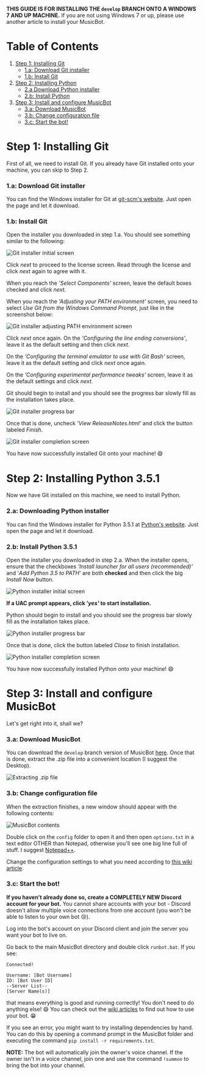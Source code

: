 **THIS GUIDE IS FOR INSTALLING THE `develop` BRANCH ONTO A WINDOWS 7 AND UP MACHINE.** If you are not using Windows 7 or up, please use another article to install your MusicBot.

# Table of Contents

1. [Step 1: Installing Git](#step-1-installing-git)
    - [1.a: Download Git installer](#1a-download-git-installer)
    - [1.b: Install Git](#1b-install-git)
2. [Step 2: Installing Python](#step-2-installing-python-351)
    - [2.a Download Python installer](#2a-downloading-python-installer)
    - [2.b: Install Python](#2b-install-python-351)
3. [Step 3: Install and configure MusicBot](#step-3-install-and-configure-musicbot)
    - [3.a: Download MusicBot](#3a-download-musicbot)
    - [3.b: Change configuration file](#3b-change-configuration-file)
    - [3.c: Start the bot!](#3c-start-the-bot)

# Step 1: Installing Git

First of all, we need to install Git. If you already have Git installed onto your machine, you can skip to Step 2.

### 1.a: Download Git installer

You can find the Windows installer for Git at [git-scm's website](https://git-scm.com/download/win "Download Git for windows"). Just open the page and let it download.

### 1.b: Install Git

Open the installer you downloaded in step 1.a. You should see something similar to the following:

![Git installer initial screen](http://i.imgur.com/mhdkclA.png)

Click *next* to proceed to the license screen. Read through the license and click *next* again to agree with it.

When you reach the *'Select Components'* screen, leave the default boxes checked and click *next*.

When you reach the *'Adjusting your PATH environment'* screen, you need to select *Use Git from the Windows Command Prompt*, just like in the screenshot below:

![Git installer adjusting PATH environment screen](http://i.imgur.com/RRZrucI.png)

Click *next* once again. On the *'Configuring the line ending conversions'*, leave it as the default setting and then click *next*.

On the *'Configuring the terminal emulator to use with Git Bash'* screen, leave it as the default setting and click *next* once again.

On the *'Configuring experimental performance tweaks'* screen, leave it as the default settings and click *next*.

Git should begin to install and you should see the progress bar slowly fill as the installation takes place.

![Git installer progress bar](http://i.imgur.com/GETzy0w.png)

Once that is done, uncheck *'View ReleaseNotes.html'* and click the button labeled *Finish*.

![Git installer completion screen](http://i.imgur.com/faa1jji.png)

You have now successfully installed Git onto your machine! :smile:

# Step 2: Installing Python 3.5.1

Now we have Git installed on this machine, we need to install Python.

### 2.a: Downloading Python installer

You can find the Windows installer for Python 3.5.1 at [Python's website](https://www.python.org/ftp/python/3.5.1/python-3.5.1.exe "Download Python 3.5.1 for windows"). Just open the page and let it download.

### 2.b: Install Python 3.5.1

Open the installer you downloaded in step 2.a. When the installer opens, ensure that the checkboxes *'Install launcher for all users (recommended)'* and '*Add Python 3.5 to PATH*' are both **checked** and then click the big *Install Now* button.

![Python installer initial screen](http://i.imgur.com/48qmRJ0.png)

**If a UAC prompt appears, click *'yes'* to start installation.**

Python should begin to install and you should see the progress bar slowly fill as the installation takes place.

![Python installer progress bar](http://i.imgur.com/bSUIO10.png)

Once that is done, click the button labeled *Close* to finish installation.

![Python installer completion screen](http://i.imgur.com/zb9s0gA.png)

You have now successfully installed Python onto your machine! :smile:

# Step 3: Install and configure MusicBot

Let's get right into it, shall we?

### 3.a: Download MusicBot

You can download the `develop` branch version of MusicBot [here](https://github.com/SexualRhinoceros/MusicBot/archive/develop.zip "Download MusicBot develop branch"). Once that is done, extract the .zip file into a convenient location (I suggest the Desktop).

![Extracting .zip file](http://i.imgur.com/PDTvnEu.png)

### 3.b: Change configuration file

When the extraction finishes, a new window should appear with the following contents:

![MusicBot contents](http://i.imgur.com/Tm0NEoW.png)

Double click on the `config` folder to open it and then open `options.txt` in a text editor OTHER than Notepad, otherwise you'll see one big line full of stuff. I suggest [Notepad++](https://notepad-plus-plus.org "Notepad++").

Change the configuration settings to what you need according to [this wiki article](https://github.com/SexualRhinoceros/MusicBot/wiki/Configuration-file "develop branch configuration file").

### 3.c: Start the bot!

**If you haven't already done so, create a COMPLETELY NEW Discord account for your bot.** You cannot share accounts with your bot - Discord doesn't allow multiple voice connections from one account (you won't be able to listen to your own bot :cry:).

Log into the bot's account on your Discord client and join the server you want your bot to live on.

Go back to the main MusicBot directory and double click `runbot.bat`. If you see:

    Connected!
    
    Username: [Bot Username]
    ID: [Bot User ID]
    --Server List--
    [Server Name(s)]

that means everything is good and running correctly! You don't need to do anything else! :smile: You can check out the [wiki articles](https://github.com/SexualRhinoceros/MusicBot/wiki/Commands-list "Commands list") to find out how to use your bot. :grin:

If you see an error, you might want to try installing dependencies by hand. You can do this by opening a command prompt in the MusicBot folder and executing the command `pip install -r requirements.txt`.

**NOTE:** The bot will automatically join the owner's voice channel. If the owner isn't in a voice channel, join one and use the command `!summon` to bring the bot into your channel.
